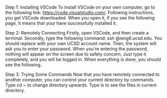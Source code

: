 Step 1: Installing VSCode
To install VSCode on your own computer, go to the following link: https://code.visualstudio.com/.
Following instructions, you get VSCode downloaded. 
When you open it, if you see the following page, it means that your have successfully installed it.


Step 2: Remotely Connecting
Firstly, open VSCode, and then create a terminal. 
Secondly, type the following command: ssh <your account name>@ieng6.ucsd.edu. 
You should replace <your account name> with your own UCSD account name.
Then, the system will ask you to enter your password.
When you're entering the password, nothing will appear on the screen due to safety concern.
Just type it completely, and you will be logged in.
When everything is done, you should see the following.


Step 3: Trying Some Commands
Now that you have remotely connected to another computer, you can control your current directory by commands.
Type cd ~ to change directory upwards.
Type ls to see the files in current directory.

